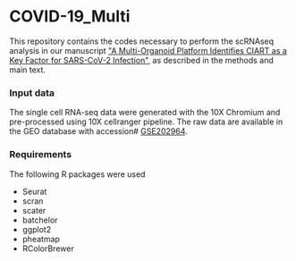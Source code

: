 # COVID-19_Multi

This repository contains the codes necessary to perform the scRNAseq analysis in our
manuscript ["A Multi-Organoid Platform Identifies CIART as a Key Factor for
SARS-CoV-2 Infection"](https://github.com/shuibingchen/COVID-19_Multi), as
described in the methods and main text.

### Input data

The single cell RNA-seq data were generated with the 10X Chromium and
pre-processed using 10X cellranger pipeline. The raw data are available in the
GEO database with accession#
[GSE202964](https://www.ncbi.nlm.nih.gov/geo/query/acc.cgi?acc=GSE202964).

### Requirements

The following R packages were used

- Seurat
- scran
- scater
- batchelor
- ggplot2
- pheatmap
- RColorBrewer

